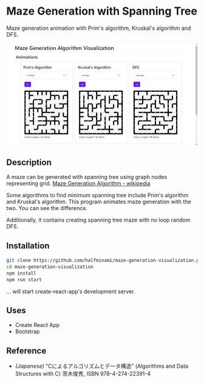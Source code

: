 # Maze Generation with Spanning Tree

Maze generation animation with Prim's algorithm, Kruskal's algorithm and DFS.

![screenshot](./maze-generation-screenshot.png)

## Description

A maze can be generated with spanning tree using graph nodes representing grid. [Maze Generation Algorithm - wikipedia](https://en.wikipedia.org/wiki/Maze_generation_algorithm)

Some algorithms to find minimum spanning tree include Prim's algorithm and Kruskal's algorithm. This program animates maze generation with the two. You can see the difference.

Additionally, it contains creating spanning tree maze with no loop random DFS.

## Installation

```bash
git clone https://github.com/halfminami/maze-generation-visualization.git
cd maze-generation-visualization
npm install
npm run start
```

... will start create-react-app's development server.

## Uses

- Create React App
- Bootstrap

## Reference

- *(Japanese)* "Cによるアルゴリズムとデータ構造" (Algorithms and Data Structures with C) 茨木俊秀, ISBN 978-4-274-22391-4
